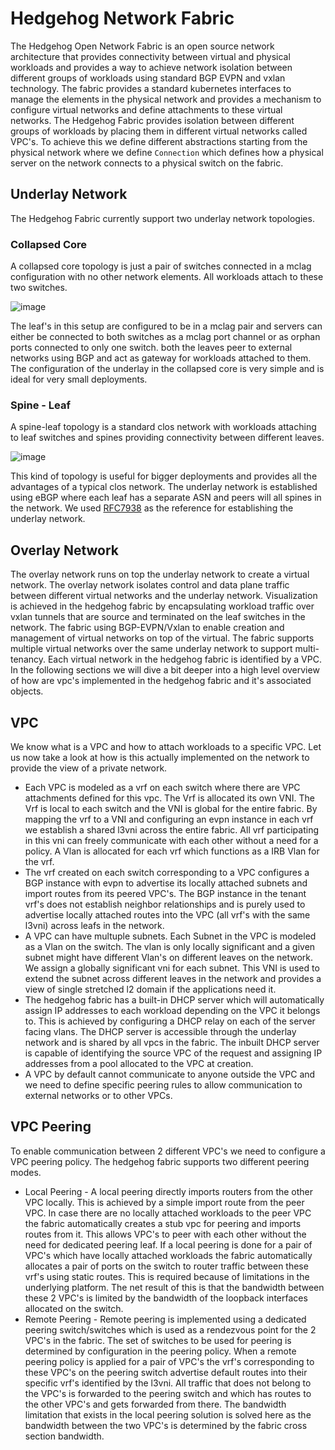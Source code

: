 # Hedgehog Network Fabric

The Hedgehog Open Network Fabric is an open source network architecture that provides connectivity between virtual and
physical workloads and provides a way to achieve network isolation between different groups of workloads using standard
BGP EVPN and vxlan technology. The fabric provides a standard kubernetes interfaces to manage the elements in the
physical network and provides a mechanism to configure virtual networks and define attachments to these virtual networks.
The Hedgehog Fabric provides isolation between different groups of workloads by placing them in different virtual
networks called VPC's. To achieve this we define different abstractions starting from the physical network where we
define `Connection` which defines how a physical server on the network connects to a physical switch on the fabric.

## Underlay Network

The Hedgehog Fabric currently support two underlay network topologies.

### Collapsed Core

A collapsed core topology is just a pair of switches connected in a mclag configuration with no other network elements.
All workloads attach to these two switches.

![image](./fabric-collapsedcore.png)

The leaf's in this setup are configured to be in a mclag pair and servers can either be connected to both switches as
a mclag port channel or as orphan ports connected to only one switch. both the leaves peer to external networks using
BGP and act as gateway for workloads attached to them. The configuration of the underlay in the collapsed core is very
simple and is ideal for very small deployments.

### Spine - Leaf

A spine-leaf topology is a standard clos network with workloads attaching to leaf switches and spines providing
connectivity between different leaves.

![image](./fabric-spineleaf.png)

This kind of topology is useful for bigger deployments and provides all the advantages of a typical clos network.
The underlay network is established using eBGP where each leaf has a separate ASN and peers will all spines in the
network. We used [RFC7938](https://datatracker.ietf.org/doc/html/rfc7938) as the reference for establishing the
underlay network.

## Overlay Network

The overlay network runs on top the underlay network to create a virtual network. The overlay network isolates control
and data plane traffic between different virtual networks and the underlay network. Visualization is achieved in the
hedgehog fabric by encapsulating workload traffic over vxlan tunnels that are source and terminated on the leaf switches
in the network. The fabric using BGP-EVPN/Vxlan to enable creation and management of virtual networks on top of the
virtual. The fabric supports multiple virtual networks over the same underlay network to support multi-tenancy. Each
virtual network in the hedgehog fabric is identified by a VPC. In the following sections we will dive a bit deeper into
a high level overview of how are vpc's implemented in the hedgehog fabric and it's associated objects.

## VPC
We know what is a VPC and how to attach workloads to a specific VPC. Let us now take a look at how is this actually
implemented on the network to provide the view of a private network.

 - Each VPC is modeled as a vrf on each switch where there are VPC attachments defined for this vpc.
   The Vrf is allocated its own VNI. The Vrf is local to each switch and the VNI is global for the entire fabric. By
   mapping the vrf to a VNI and configuring an evpn instance in each vrf we establish a shared l3vni across the entire
   fabric. All vrf participating in this vni can freely communicate with each other without a need for a policy. A Vlan
   is allocated for each vrf which functions as a IRB Vlan for the vrf.
 - The vrf created on each switch corresponding to a VPC configures a BGP instance with evpn to advertise its locally
   attached subnets and import routes from its peered VPC's. The BGP instance in the tenant vrf's does not establish
   neighbor relationships and is purely used to advertise locally attached routes into the VPC (all vrf's with the same
   l3vni) across leafs in the network.
 - A VPC can have multuple subnets. Each Subnet in the VPC is modeled as a Vlan on the switch. The vlan is only locally
   significant and a given subnet might have different Vlan's on different leaves on the network. We assign a globally
   significant vni for each subnet. This VNI is used to extend the subnet across different leaves in the network and
   provides a view of single stretched l2 domain if the applications need it.
 - The hedgehog fabric has a built-in DHCP server which will automatically assign IP addresses to each workload
   depending on the VPC it belongs to. This is achieved by configuring a DHCP relay on each of the server facing vlans.
   The DHCP server is accessible through the underlay network and is shared by all vpcs in the fabric. The inbuilt DHCP
   server is capable of identifying the source VPC of the request and assigning IP addresses from a pool allocated to the
   VPC at creation.
 - A VPC by default cannot communicate to anyone outside the VPC and we need to define specific peering rules to allow
   communication to external networks or to other VPCs.

## VPC Peering
To enable communication between 2 different VPC's we need to configure a VPC peering policy. The hedgehog fabric
supports two different peering modes.

- Local Peering - A local peering directly imports routers from the other VPC locally. This is achieved by a simple
  import route from the peer VPC. In case there are no locally attached workloads to the peer VPC the fabric
  automatically creates a stub vpc for peering and imports routes from it. This allows VPC's to peer with each other
  without the need for dedicated peering leaf. If a local peering is done for a pair of VPC's which have locally
  attached workloads the fabric automatically allocates a pair of ports on the switch to router traffic between these
  vrf's using static routes. This is required because of limitations in  the underlying platform. The net result of
  this is that the bandwidth between these 2 VPC's is limited by the bandwidth of the loopback interfaces allocated
  on the switch.
- Remote Peering  - Remote peering is implemented using a dedicated peering switch/switches which is used as a
  rendezvous point for the 2 VPC's in the fabric. The set of switches to be used for peering is determined by
  configuration in the peering policy. When a remote peering policy is applied for a pair of VPC's the vrf's
  corresponding to these VPC's on the peering switch advertise default routes into their specific vrf's identified
  by the l3vni. All traffic that does not belong to the VPC's is forwarded to the peering switch and which has routes
  to the other VPC's and gets forwarded from there. The bandwidth limitation that exists in the local peering solution
  is solved here as the bandwidth between the two VPC's is determined by the fabric cross section bandwidth.
